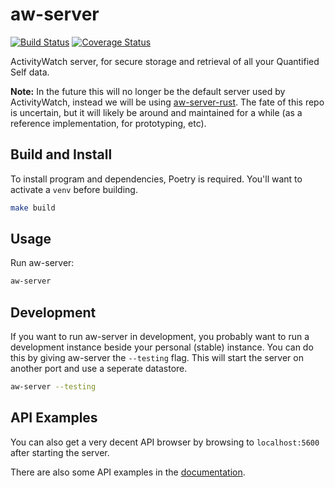 aw-server
============

[![Build Status](https://github.com/ActivityWatch/aw-server/workflows/Build/badge.svg?branch=master)](https://github.com/ActivityWatch/aw-server/actions?query=workflow%3ABuild+branch%3Amaster)
[![Coverage Status](https://codecov.io/gh/ActivityWatch/aw-server/branch/master/graph/badge.svg)](https://codecov.io/gh/ActivityWatch/aw-server)


ActivityWatch server, for secure storage and retrieval of all your Quantified Self data.

**Note:** In the future this will no longer be the default server used by ActivityWatch, instead we will be using [aw-server-rust](https://github.com/ActivityWatch/aw-server-rust/). The fate of this repo is uncertain, but it will likely be around and maintained for a while (as a reference implementation, for prototyping, etc).


## Build and Install

To install program and dependencies, Poetry is required. You'll want to activate a `venv` before building.

```bash
make build
```


## Usage

Run aw-server:

```bash
aw-server
```

## Development

If you want to run aw-server in development, you probably want to run a
development instance beside your personal (stable) instance. You can do
this by giving aw-server the `--testing` flag. This will start the server
on another port and use a seperate datastore.

```bash
aw-server --testing
```


## API Examples

You can also get a very decent API browser by browsing to `localhost:5600` after starting the server.

There are also some API examples in the [documentation](https://activitywatch.readthedocs.io/en/latest/api-reference.html).

